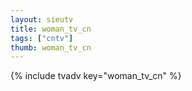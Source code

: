 ```yaml
--- 
layout: sieutv
title: woman_tv_cn
tags: ["cntv"]
thumb: woman_tv_cn
---
```

{% include tvadv key="woman_tv_cn" %}
